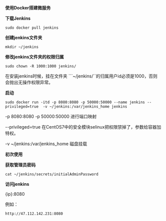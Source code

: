 **使用Docker搭建微服务**


**下载Jenkins**

    sudo docker pull jenkins


**创建jenkins文件夹**

    mkdir ~/jenkins


**修改jenkins文件夹的权限归属**

    sudo chown -R 1000:1000 jenkins/

在安装jenkins时候，挂在文件夹 ```~/jenkins/``的归属用户id必须是1000，否则会抛出无操作权限异常。

**启动**

    sudo docker run -itd -p 8080:8080 -p 50000:50000 --name jenkins --privileged=true  -v ~/jenkins:/var/jenkins_home jenkins


-p 8080:8080 -p 50000:50000 进行端口映射

--privileged=true 在CentOS7中的安全模块selinux把权限禁掉了，参数给容器加特权。

-v ~/jenkins:/var/jenkins_home 磁盘挂载


**初次使用**

**获取管理员密码**

    cat ~/jenkins/secrets/initialAdminPassword

**访问jenkins**

{ip}:8080

例如：

    http://47.112.142.231:8080



